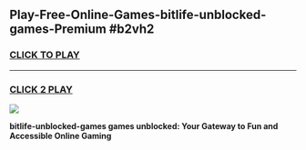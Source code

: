 
## Play-Free-Online-Games-bitlife-unblocked-games-Premium #b2vh2
<h3>
<a href="https://premium.freeplayer.one?title=bitlife-unblocked-games&ref=8M">CLICK TO PLAY</a></h3>
<hr>

<h3>
<a href="https://premium.freeplayer.one?title=bitlife-unblocked-games&ref=8M">CLICK 2 PLAY</a>
  
</h3>

<a href="https://premium.freeplayer.one?title=bitlife-unblocked-games&ref=8M"><img src="https://clearcache.store/games.png"></a>


**bitlife-unblocked-games games unblocked: Your Gateway to Fun and Accessible Online Gaming**
